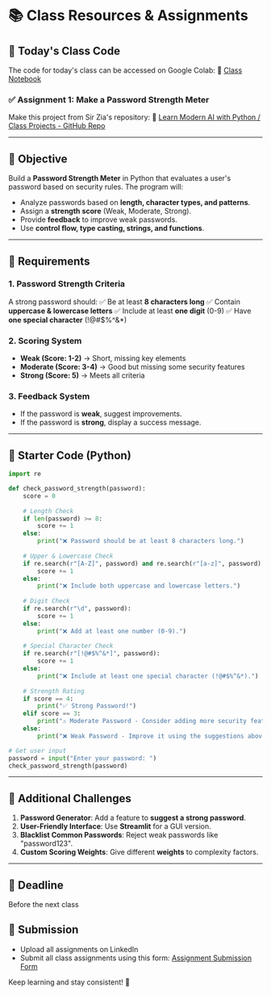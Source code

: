 # 📚 Class Resources & Assignments

## 📌 Today's Class Code

The code for today's class can be accessed on Google Colab:
🔗 [Class Notebook](https://colab.research.google.com/drive/14uPVEfPIOvEoZhpvemZ5KW4V2m4t2A-D?usp=sharing)

### **✅ Assignment 1: Make a Password Strength Meter**
Make this project from Sir Zia's repository:
🔗 [Learn Modern AI with Python / Class Projects - GitHub Repo](https://github.com/panaversity/learn-modern-ai-python/blob/main/CLASS_PROJECTS/02_password_strength_meter/password_strength_meter_assignment.md)

---

## **📌 Objective**
Build a **Password Strength Meter** in Python that evaluates a user's password based on security rules. The program will:
- Analyze passwords based on **length, character types, and patterns**.
- Assign a **strength score** (Weak, Moderate, Strong).
- Provide **feedback** to improve weak passwords.
- Use **control flow, type casting, strings, and functions**.

---

## **🔹 Requirements**

### **1. Password Strength Criteria**
A strong password should:
✅ Be at least **8 characters long**
✅ Contain **uppercase & lowercase letters**
✅ Include at least **one digit** (0-9)
✅ Have **one special character** (!@#$%^&*)

### **2. Scoring System**
- **Weak (Score: 1-2)** → Short, missing key elements
- **Moderate (Score: 3-4)** → Good but missing some security features
- **Strong (Score: 5)** → Meets all criteria

### **3. Feedback System**
- If the password is **weak**, suggest improvements.
- If the password is **strong**, display a success message.

---

## **🔹 Starter Code (Python)**

```python
import re

def check_password_strength(password):
    score = 0
    
    # Length Check
    if len(password) >= 8:
        score += 1
    else:
        print("❌ Password should be at least 8 characters long.")
    
    # Upper & Lowercase Check
    if re.search(r"[A-Z]", password) and re.search(r"[a-z]", password):
        score += 1
    else:
        print("❌ Include both uppercase and lowercase letters.")
    
    # Digit Check
    if re.search(r"\d", password):
        score += 1
    else:
        print("❌ Add at least one number (0-9).")
    
    # Special Character Check
    if re.search(r"[!@#$%^&*]", password):
        score += 1
    else:
        print("❌ Include at least one special character (!@#$%^&*).")
    
    # Strength Rating
    if score == 4:
        print("✅ Strong Password!")
    elif score == 3:
        print("⚠️ Moderate Password - Consider adding more security features.")
    else:
        print("❌ Weak Password - Improve it using the suggestions above.")

# Get user input
password = input("Enter your password: ")
check_password_strength(password)
```

---

## **🔹 Additional Challenges**
1. **Password Generator**: Add a feature to **suggest a strong password**.
2. **User-Friendly Interface**: Use **Streamlit** for a GUI version.
3. **Blacklist Common Passwords**: Reject weak passwords like "password123".
4. **Custom Scoring Weights**: Give different **weights** to complexity factors.

---

## **📅 Deadline**
Before the next class

## **📌 Submission**
- Upload all assignments on LinkedIn
- Submit all class assignments using this form: [Assignment Submission Form](https://docs.google.com/forms/d/e/1FAIpQLSfkeRuFVpEojUX4AcpdC6pwBPMxifFreCyR9--PCkqxHGNcDw/viewform)

Keep learning and stay consistent! 🚀